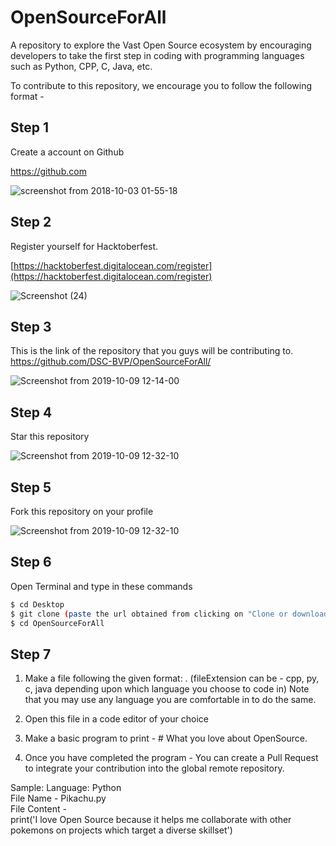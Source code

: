 # OpenSourceForAll
A repository to explore the Vast Open Source ecosystem by encouraging developers to take the first step in coding with programming languages such as Python, CPP, C, Java, etc.  


To contribute to this repository, we encourage you to follow the following format - 

## Step 1 
Create a account on Github

https://github.com

![screenshot from 2018-10-03 01-55-18](https://user-images.githubusercontent.com/29003047/46375174-58228080-c6b0-11e8-9735-82645c2801f4.png)


## Step 2 
Register yourself for Hacktoberfest.

[https://hacktoberfest.digitalocean.com/register](https://hacktoberfest.digitalocean.com/register)

<!-- ![screenshot from 2018-10-03 02-00-08](https://user-images.githubusercontent.com/29003047/46375349-d8e17c80-c6b0-11e8-9380-0805b67a532f.png) -->

![Screenshot (24)](https://user-images.githubusercontent.com/31778302/65990265-e5a5d580-e4a8-11e9-8768-ca63fc4b33d0.png)


## Step 3 
This is the link of the repository that you guys will be contributing to.
https://github.com/DSC-BVP/OpenSourceForAll/

![Screenshot from 2019-10-09 12-14-00](https://user-images.githubusercontent.com/31445077/66458387-44161980-ea90-11e9-9eb5-a269b97a4b67.png)


## Step 4 
Star this repository

![Screenshot from 2019-10-09 12-32-10](https://user-images.githubusercontent.com/31445077/66458636-d74f4f00-ea90-11e9-9248-f36eb4af6e79.png)

## Step 5 
Fork this repository on your profile

![Screenshot from 2019-10-09 12-32-10](https://user-images.githubusercontent.com/31445077/66458636-d74f4f00-ea90-11e9-9248-f36eb4af6e79.png)



## Step 6 
Open Terminal and type in these commands
```bash
$ cd Desktop
$ git clone (paste the url obtained from clicking on "Clone or download" option on YOUR OWN PROFILE)
$ cd OpenSourceForAll
```

## Step 7 
1. Make a file following the given format: 
<YourName>.<fileExtension> (fileExtension can be - cpp, py, c, java depending upon which language you choose to code in)
Note that you may use any language you are comfortable in to do the same. 
  
2. Open this file in a code editor of your choice
3. Make a basic program to print - # What you love about OpenSource.
4. Once you have completed the program - You can create a Pull Request to integrate your contribution into the global remote repository.

Sample: 
Language: Python    
File Name - Pikachu.py  
File Content -   
print('I love Open Source because it helps me collaborate with other pokemons on projects which target a diverse skillset')
